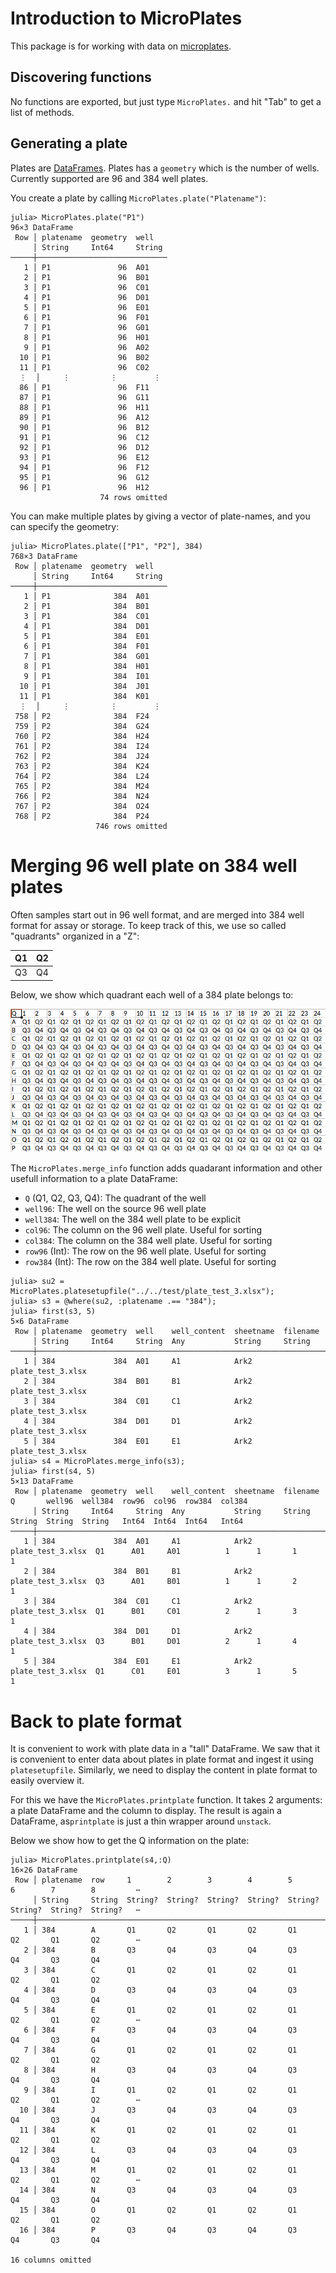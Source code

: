 # Introduction to MicroPlates

This package is for working with data on [microplates](https://en.wikipedia.org/wiki/Microplate).

## Discovering functions

No functions are exported, but just type `MicroPlates.` and hit "Tab" to get a list of methods.

## Generating a plate

Plates are [DataFrames](https://dataframes.juliadata.org/stable/).
Plates has a `geometry` which is the number of wells.
Currently supported are 96 and 384 well plates.

You create a plate by calling `MicroPlates.plate("Platename")`:

```{julia}
julia> MicroPlates.plate("P1")
96×3 DataFrame
 Row │ platename  geometry  well
     │ String     Int64     String 
─────┼─────────────────────────────
   1 │ P1               96  A01
   2 │ P1               96  B01
   3 │ P1               96  C01
   4 │ P1               96  D01
   5 │ P1               96  E01
   6 │ P1               96  F01
   7 │ P1               96  G01
   8 │ P1               96  H01
   9 │ P1               96  A02
  10 │ P1               96  B02
  11 │ P1               96  C02
  ⋮  │     ⋮         ⋮        ⋮
  86 │ P1               96  F11
  87 │ P1               96  G11
  88 │ P1               96  H11
  89 │ P1               96  A12
  90 │ P1               96  B12
  91 │ P1               96  C12
  92 │ P1               96  D12
  93 │ P1               96  E12
  94 │ P1               96  F12
  95 │ P1               96  G12
  96 │ P1               96  H12
                    74 rows omitted
```

You can make multiple plates by giving a vector of plate-names, and you can specify the geometry:

```{julia}
julia> MicroPlates.plate(["P1", "P2"], 384)
768×3 DataFrame
 Row │ platename  geometry  well   
     │ String     Int64     String 
─────┼─────────────────────────────
   1 │ P1              384  A01
   2 │ P1              384  B01
   3 │ P1              384  C01
   4 │ P1              384  D01
   5 │ P1              384  E01
   6 │ P1              384  F01
   7 │ P1              384  G01
   8 │ P1              384  H01
   9 │ P1              384  I01
  10 │ P1              384  J01
  11 │ P1              384  K01
  ⋮  │     ⋮         ⋮        ⋮
 758 │ P2              384  F24
 759 │ P2              384  G24
 760 │ P2              384  H24
 761 │ P2              384  I24
 762 │ P2              384  J24
 763 │ P2              384  K24
 764 │ P2              384  L24
 765 │ P2              384  M24
 766 │ P2              384  N24
 767 │ P2              384  O24
 768 │ P2              384  P24
                   746 rows omitted
```

# Merging 96 well plate on 384 well plates

Often samples start out in 96 well format, and are merged into 384 well format for assay or storage.
To keep track of this, we use so called "quadrants" organized in a "Z":

| Q1 | Q2 |
| --- | --- |
| Q3 | Q4 |

Below, we show which quadrant each well of a 384 plate belongs to:

![](img/q384.png)

The `MicroPlates.merge_info` function adds quadarant information and other usefull information to a plate DataFrame:

* `Q` (Q1, Q2, Q3, Q4): The quadrant of the well
* `well96`: The well on the source 96 well plate
* `well384`: The well on the 384 well plate to be explicit
* `col96`: The column on the 96 well plate. Useful for sorting
* `col384`: The column on the 384 well plate. Useful for sorting
* `row96` (Int): The row on the 96 well plate. Useful for sorting
* `row384` (Int): The row on the 384 well plate. Useful for sorting

```{julia}
julia> su2 = MicroPlates.platesetupfile("../../test/plate_test_3.xlsx");
julia> s3 = @where(su2, :platename .== "384");
julia> first(s3, 5)
5×6 DataFrame
 Row │ platename  geometry  well    well_content  sheetname  filename          
     │ String     Int64     String  Any           String     String            
─────┼─────────────────────────────────────────────────────────────────────────
   1 │ 384             384  A01     A1            Ark2       plate_test_3.xlsx
   2 │ 384             384  B01     B1            Ark2       plate_test_3.xlsx
   3 │ 384             384  C01     C1            Ark2       plate_test_3.xlsx
   4 │ 384             384  D01     D1            Ark2       plate_test_3.xlsx
   5 │ 384             384  E01     E1            Ark2       plate_test_3.xlsx
julia> s4 = MicroPlates.merge_info(s3);
julia> first(s4, 5)
5×13 DataFrame
 Row │ platename  geometry  well    well_content  sheetname  filename           Q       well96  well384  row96  col96  row384  col384 
     │ String     Int64     String  Any           String     String             String  String  String   Int64  Int64  Int64   Int64  
─────┼────────────────────────────────────────────────────────────────────────────────────────────────────────────────────────────────
   1 │ 384             384  A01     A1            Ark2       plate_test_3.xlsx  Q1      A01     A01          1      1       1       1
   2 │ 384             384  B01     B1            Ark2       plate_test_3.xlsx  Q3      A01     B01          1      1       2       1
   3 │ 384             384  C01     C1            Ark2       plate_test_3.xlsx  Q1      B01     C01          2      1       3       1
   4 │ 384             384  D01     D1            Ark2       plate_test_3.xlsx  Q3      B01     D01          2      1       4       1
   5 │ 384             384  E01     E1            Ark2       plate_test_3.xlsx  Q1      C01     E01          3      1       5       1
```

# Back to plate format

It is convenient to work with plate data in a "tall" DataFrame.
We saw that it is convenient to enter data about plates in plate format and ingest it using `platesetupfile`.
Similarly, we need to display the content in plate format to easily overview it.


For this we have the `MicroPlates.printplate` function.
It takes 2 arguments: a plate DataFrame and the column to display.
The result is again a DataFrame, as`printplate` is just a thin wrapper around `unstack`.

Below we show how to get the Q information on the plate:


```{julia}
julia> MicroPlates.printplate(s4,:Q)
16×26 DataFrame
 Row │ platename  row     1        2        3        4        5        6        7        8         ⋯
     │ String     String  String?  String?  String?  String?  String?  String?  String?  String?   ⋯
─────┼──────────────────────────────────────────────────────────────────────────────────────────────
   1 │ 384        A       Q1       Q2       Q1       Q2       Q1       Q2       Q1       Q2        ⋯
   2 │ 384        B       Q3       Q4       Q3       Q4       Q3       Q4       Q3       Q4
   3 │ 384        C       Q1       Q2       Q1       Q2       Q1       Q2       Q1       Q2
   4 │ 384        D       Q3       Q4       Q3       Q4       Q3       Q4       Q3       Q4
   5 │ 384        E       Q1       Q2       Q1       Q2       Q1       Q2       Q1       Q2        ⋯
   6 │ 384        F       Q3       Q4       Q3       Q4       Q3       Q4       Q3       Q4
   7 │ 384        G       Q1       Q2       Q1       Q2       Q1       Q2       Q1       Q2
   8 │ 384        H       Q3       Q4       Q3       Q4       Q3       Q4       Q3       Q4
   9 │ 384        I       Q1       Q2       Q1       Q2       Q1       Q2       Q1       Q2        ⋯
  10 │ 384        J       Q3       Q4       Q3       Q4       Q3       Q4       Q3       Q4
  11 │ 384        K       Q1       Q2       Q1       Q2       Q1       Q2       Q1       Q2
  12 │ 384        L       Q3       Q4       Q3       Q4       Q3       Q4       Q3       Q4
  13 │ 384        M       Q1       Q2       Q1       Q2       Q1       Q2       Q1       Q2        ⋯
  14 │ 384        N       Q3       Q4       Q3       Q4       Q3       Q4       Q3       Q4
  15 │ 384        O       Q1       Q2       Q1       Q2       Q1       Q2       Q1       Q2
  16 │ 384        P       Q3       Q4       Q3       Q4       Q3       Q4       Q3       Q4
                                                                                  16 columns omitted
```

